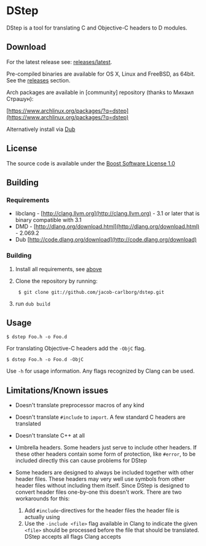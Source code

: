 # DStep

DStep is a tool for translating C and Objective-C headers to D modules.

## Download

For the latest release see: [releases/latest](https://github.com/jacob-carlborg/dstep/releases/latest).

Pre-compiled binaries are available for OS X, Linux and FreeBSD, as 64bit. See the
[releases](https://github.com/jacob-carlborg/dstep/releases) section.

Arch packages are available in [community] repository (thanks to Михаил Страшун):

[https://www.archlinux.org/packages/?q=dstep](https://www.archlinux.org/packages/?q=dstep)

Alternatively install via [Dub](http://code.dlang.org/download)

## License

The source code is available under the [Boost Software License 1.0](http://www.boost.org/LICENSE_1_0.txt)

## Building

### Requirements

* libclang - [http://clang.llvm.org](http://clang.llvm.org) - 3.1 or later that is binary compatible with 3.1
* DMD - [http://dlang.org/download.html](http://dlang.org/download.html) - 2.069.2
* Dub [http://code.dlang.org/download](http://code.dlang.org/download)

### Building

1. Install all requirements, see [above](#requirements)
2. Clone the repository by running:

        $ git clone git://github.com/jacob-carlborg/dstep.git

3. run `dub build`

## Usage

    $ dstep Foo.h -o Foo.d

For translating Objective-C headers add the `-ObjC` flag.

    $ dstep Foo.h -o Foo.d -ObjC

Use `-h` for usage information. Any flags recognized by Clang can be used.

## Limitations/Known issues

* Doesn't translate preprocessor macros of any kind
* Doesn't translate `#include` to `import`. A few standard C headers are translated
* Doesn't translate C++ at all
* Umbrella headers. Some headers just serve to include other headers. If these other headers contain some form of protection, like `#error`, to be included directly this can cause problems for DStep
* Some headers are designed to always be included together with other header files. These headers may very well use symbols from other header files without including them itself. Since DStep is designed to convert header files one-by-one this doesn't work. There are two workarounds for this:

    1. Add `#include`-directives for the header files the header file is actually using
    2. Use the `-include <file>` flag available in Clang to indicate the given `<file>` should be processed before the file that should be translated. DStep accepts all flags Clang accepts
